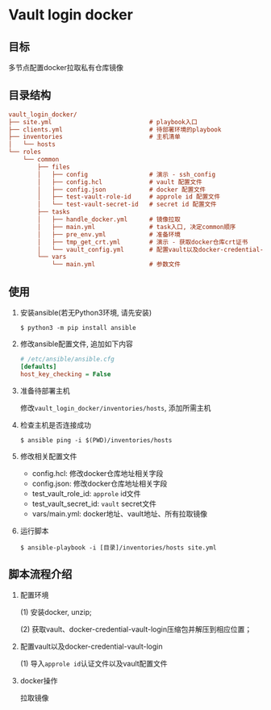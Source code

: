 # Vault login docker

## 目标

多节点配置docker拉取私有仓库镜像

## 目录结构

```ini
vault_login_docker/
├── site.yml                           # playbook入口
├── clients.yml                        # 待部署环境的playbook
├── inventories                        # 主机清单
│   └── hosts
└── roles
    └── common                         
        ├── files
        │   ├── config                 # 演示 - ssh_config
        │   ├── config.hcl             # vault 配置文件
        │   ├── config.json            # docker 配置文件
        │   ├── test-vault-role-id     # approle id 配置文件
        │   └── test-vault-secret-id   # secret id 配置文件
        ├── tasks                      
        │   ├── handle_docker.yml      # 镜像拉取
        │   ├── main.yml               # task入口, 决定common顺序
        │   ├── pre_env.yml            # 准备环境
        │   ├── tmp_get_crt.yml        # 演示 - 获取docker仓库crt证书
        │   └── vault_config.yml       # 配置vault以及docker-credential-vault-login
        └── vars
            └── main.yml               # 参数文件

```

## 使用

1. 安装ansible(若无Python3环境, 请先安装)

    ```shell
    $ python3 -m pip install ansible
    ```

2. 修改ansible配置文件, 追加如下内容

    ```ini
    # /etc/ansible/ansible.cfg
    [defaults]
    host_key_checking = False
    ```

3. 准备待部署主机

    修改`vault_login_docker/inventories/hosts`, 添加所需主机

4. 检查主机是否连接成功

    ```shell
    $ ansible ping -i $(PWD)/inventories/hosts
    ```

5. 修改相关配置文件

   - config.hcl: 修改docker仓库地址相关字段
   - config.json: 修改docker仓库地址相关字段
   - test_vault_role_id: `approle` id文件
   - test_vault_secret_id: `vault` secret文件
   - vars/main.yml: docker地址、vault地址、所有拉取镜像

6. 运行脚本

    ```shell
    $ ansible-playbook -i [目录]/inventories/hosts site.yml
    ```

## 脚本流程介绍

1. 配置环境
    
    (1) 安装docker, unzip; 
    
    (2) 获取vault、docker-credential-vault-login压缩包并解压到相应位置；

2. 配置vault以及docker-credential-vault-login

    (1) 导入`approle id`认证文件以及vault配置文件

3. docker操作

    拉取镜像
